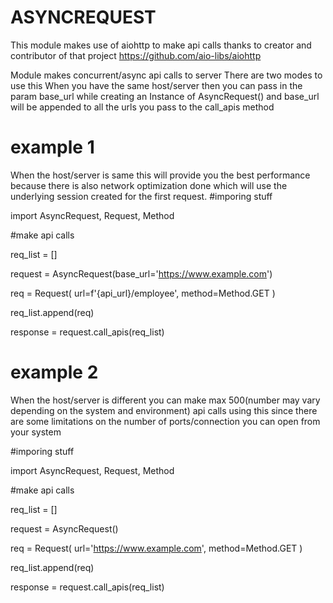 # ASYNCREQUEST

This module makes use of aiohttp to make api calls 
thanks to creator and contributor of that project 
https://github.com/aio-libs/aiohttp

Module makes concurrent/async api calls to server
There are two modes to use this
When you have the same host/server then you can pass in the param base_url while creating an Instance of AsyncRequest()
and base_url will be appended to all the urls you pass to the call_apis method


# example 1
When the host/server is same this will provide you the best performance because there is also network optimization done
which will use the underlying session created for the first request.
#imporing stuff

import AsyncRequest, Request, Method

#make api calls

req_list = []

request = AsyncRequest(base_url='https://www.example.com')

req = Request(
            url=f'{api_url}/employee',
            method=Method.GET
        )

req_list.append(req)

response = request.call_apis(req_list)

# example 2

When the host/server is different you can make max 500(number may vary depending on the system and environment)
api calls using this since there are some
limitations on the number of ports/connection you can open from your system

#imporing stuff

import AsyncRequest, Request, Method

#make api calls

req_list = []

request = AsyncRequest()

req = Request(
            url='https://www.example.com',
            method=Method.GET
        )

req_list.append(req)

response = request.call_apis(req_list)